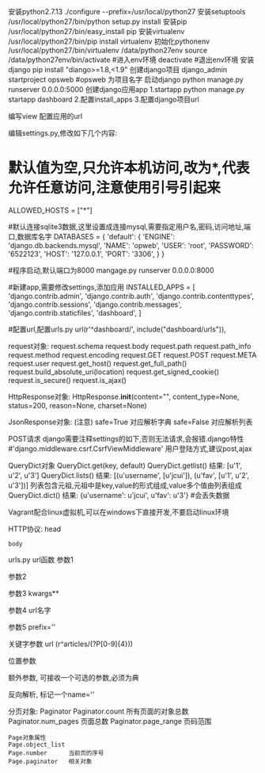 安装python2.7.13
    ./configure --prefix=/usr/local/python27
安装setuptools
    /usr/local/python27/bin/python setup.py install
安装pip
    /usr/local/python27/bin/easy_install pip
安装virtualenv
    /usr/local/python27/bin/pip install virtualenv
初始化pythonenv
    /usr/local/python27/bin/virtualenv /data/python27env
    source /data/python27env/bin/activate     #进入env环境
    deactivate                                #退出env环境
安装django
    pip install "diango>=1.8,<1.9"
创建django项目
    django_admin startproject opsweb          #opsweb 为项目名字
启动django
    python manage.py runserver 0.0.0.0:5000
创建django应用app
    1.startapp
        python manage.py startapp dashboard
    2.配置install_apps
    3.配置django项目url

编写view
配置应用的url


编辑settings.py,修改如下几个内容:


# 默认值为空,只允许本机访问,改为*,代表允许任意访问,注意使用引号引起来
ALLOWED_HOSTS = ["*"]          


#默认连接sqlite3数据,这里设置成连接mysql,需要指定用户名,密码,访问地址,端口,数据库名字
DATABASES = {
    'default': {
        'ENGINE': 'django.db.backends.mysql',
        'NAME': 'opweb',
        'USER': 'root',
        'PASSWORD': '6522123',
        'HOST': '127.0.0.1',
        'PORT': '3306',
    }
}

#程序启动,默认端口为8000
mangage.py  runserver 0.0.0.0:8000 

#新建app,需要修改settings,添加应用
INSTALLED_APPS = [
    'django.contrib.admin',
    'django.contrib.auth',
    'django.contrib.contenttypes',
    'django.contrib.sessions',
    'django.contrib.messages',
    'django.contrib.staticfiles',
    'dashboard',
]

#配置url,配置urls.py
url(r'^dashboard/', include("dashboard/urls")),



request对象:
    request.schema
    request.body
    request.path
    request.path_info
    request.method
    request.encoding
    request.GET
    request.POST
    request.META
    request.user
    request.get_host()
    request.get_full_path()
    request.build_absolute_uri(location)
    request.get_signed_cookie()
    request.is_secure()
    request.is_ajax()
    
HttpResponse对象:
    HttpResponse.__init__(content="", content_type=None, status=200, reason=None, charset=None)
    
JsonResponse对象: (注意)
    safe=True    对应解析字典
    safe=False   对应解析列表
    
    
POST请求
    django需要注释settings的如下,否则无法请求,会报错.django特性
    #'django.middleware.csrf.CsrfViewMiddleware'
    用户登陆方式,建议post,ajax
    
QueryDict对象
    QueryDict.get(key, default)
    QueryDict.getlist()         结果: [u'1', u'2', u'3']
    QueryDict.lists()           结果: [(u'username', [u'jcui']), (u'fav', [u'1', u'2', u'3'])] 列表包含元祖,元祖中是key,value的形式组成,value多个值由列表组成
    QueryDict.dict()            结果: {u'username': u'jcui', u'fav': u'3'}  #会丢失数据
    
    
    
Vagrant配合linux虚拟机,可以在windows下直接开发,不要启动linux环境

HTTP协议:
    head
    
    body
    

urls.py url函数
参数1

参数2

参数3 kwargs**

参数4 url名字

参数5 prefix=''

关键字参数   url (r^articles/(?P<year>[0-9]{4}))

位置参数

额外参数, 可接收一个可选的参数,必须为典

反向解析, 标记一个name=''

分页对象:
Paginator 
    Paginator.count  所有页面的对象总数
    Paginator.num_pages  页面总数
    Paginator.page_range  页码范围
    
    Page对象属性
    Page.object_list
    Page.number      当前页的序号
    Page.paginator   相关对象
    